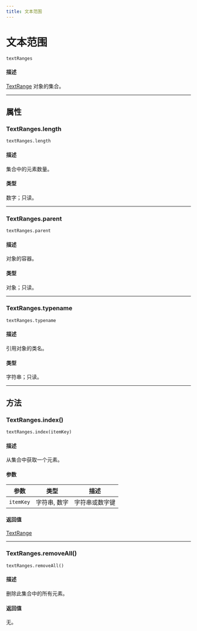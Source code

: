 ```yaml
---
title: 文本范围
---
```

# 文本范围

`textRanges`

#### 描述

[TextRange](.././TextRange) 对象的集合。

---

## 属性

### TextRanges.length

`textRanges.length`

#### 描述

集合中的元素数量。

#### 类型

数字；只读。

---

### TextRanges.parent

`textRanges.parent`

#### 描述

对象的容器。

#### 类型

对象；只读。

---

### TextRanges.typename

`textRanges.typename`

#### 描述

引用对象的类名。

#### 类型

字符串；只读。

---

## 方法

### TextRanges.index()

`textRanges.index(itemKey)`

#### 描述

从集合中获取一个元素。

#### 参数

| 参数      | 类型           | 描述               |
| --------- | -------------- | ------------------ |
| `itemKey` | 字符串, 数字   | 字符串或数字键     |

#### 返回值

[TextRange](.././TextRange)

---

### TextRanges.removeAll()

`textRanges.removeAll()`

#### 描述

删除此集合中的所有元素。

#### 返回值

无。